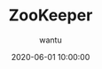 ---
layout:     post
title:      "ZooKeeper"
subtitle:   ""
date:       2020-06-01 10:00:00
author:     "wantu"
header-img: "img/post-bg-rwd.jpg"
catalog: true
tags:
    - ZooKeeper
    - 配置中心
---